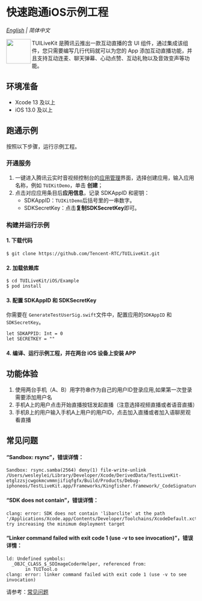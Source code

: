 # 快速跑通iOS示例工程

_[English](README.md) | 简体中文_

<img src="https://qcloudimg.tencent-cloud.cn/raw/ec034fc6e4cf42cae579d32f5ab434a1.png" align="left" width=65 height=65>TUILiveKit 是腾讯云推出一款互动直播的含 UI 组件，通过集成该组件，您只需要编写几行代码就可以为您的 App 添加互动直播功能，并且支持互动连麦、聊天弹幕、心动点赞、互动礼物以及音效变声等功能。

## 环境准备

- Xcode 13 及以上
- iOS 13.0 及以上

## 跑通示例

按照以下步骤，运行示例工程。

### 开通服务

1. 一键进入腾讯云实时音视频控制台的[应用管理](https://console.trtc.io/app)界面，选择创建应用，输入应用名称，例如 `TUIKitDemo`，单击 **创建**；
2. 点击对应应用条目后**应用信息**，记录 SDKAppID 和密钥：
   - SDKAppID：`TUIKitDemo`后括号里的一串数字。
   - SDKSecretKey：点击**复制SDKSecretKey**即可。

### 构建并运行示例

#### 1. 下载代码

```
$ git clone https://github.com/Tencent-RTC/TUILiveKit.git
```

#### 2. 加载依赖库

```
$ cd TUILiveKit/iOS/Example
$ pod install
```

#### 3. 配置 SDKAppID 和 SDKSecretKey

你需要在 `GenerateTestUserSig.swift`文件中，配置应用的`SDKAppID` 和 `SDKSecretKey`。

```
let SDKAPPID: Int = 0
let SECRETKEY = ""
```

#### 4. 编译、运行示例工程，并在两台 iOS 设备上安装 APP

## 功能体验

1. 使用两台手机（A、B）用字符串作为自己的用户ID登录应用,如果第一次登录需要添加用户名
2. 手机A上的用户点击开始直播按钮发起直播（注意选择视频直播或者语音直播）
3. 手机B上的用户输入手机A上用户的用户ID，点击加入直播或者加入语聊房观看直播

## 常见问题
#### “Sandbox: rsync”，错误详情：

```
Sandbox: rsync.samba(2564) deny(1) file-write-unlink /Users/wesleylei/Library/Developer/Xcode/DerivedData/TestLiveKit-etglzzsjcwgokmcvmmnjifiqfgfx/Build/Products/Debug-iphoneos/TestLiveKit.app/Frameworks/Kingfisher.framework/_CodeSignature

```

#### “SDK does not contain”，错误详情：
```
clang: error: SDK does not contain 'libarclite' at the path '/Applications/Xcode.app/Contents/Developer/Toolchains/XcodeDefault.xctoolchain/usr/lib/arc/libarclite_iphoneos.a'; try increasing the minimum deployment target
```
#### “Linker command failed with exit code 1 (use -v to see invocation)”，错误详情：

```
ld: Undefined symbols:
  _OBJC_CLASS_$_SDImageCoderHelper, referenced from:
       in TUITool.o
clang: error: linker command failed with exit code 1 (use -v to see invocation)
```
请参考：[常见问题](https://www.tencentcloud.com/zh/document/product/647/60048?lang=zh&pg=)

